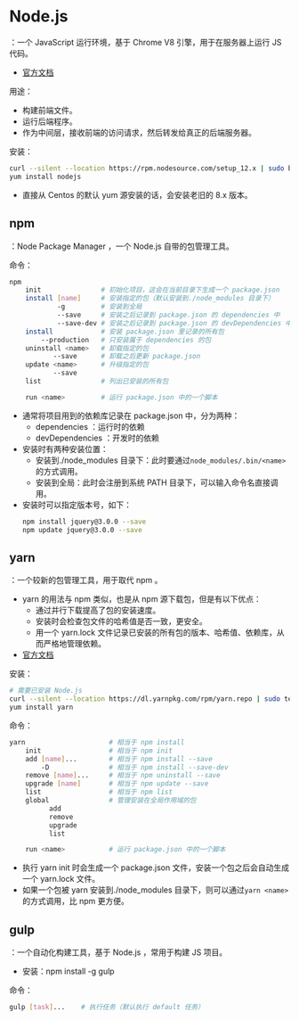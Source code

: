 # Node.js

：一个 JavaScript 运行环境，基于 Chrome V8 引擎，用于在服务器上运行 JS 代码。
- [官方文档](https://nodejs.org/en/docs/guides/)

用途：
- 构建前端文件。
- 运行后端程序。
- 作为中间层，接收前端的访问请求，然后转发给真正的后端服务器。

安装：
```sh
curl --silent --location https://rpm.nodesource.com/setup_12.x | sudo bash -
yum install nodejs
```
- 直接从 Centos 的默认 yum 源安装的话，会安装老旧的 8.x 版本。

## npm

：Node Package Manager ，一个 Node.js 自带的包管理工具。

命令：
```sh
npm
    init               # 初始化项目，这会在当前目录下生成一个 package.json
    install [name]     # 安装指定的包（默认安装到./node_modules 目录下）
            -g         # 安装到全局
            --save     # 安装之后记录到 package.json 的 dependencies 中
            --save-dev # 安装之后记录到 package.json 的 devDependencies 中
    install            # 安装 package.json 里记录的所有包
        --production   # 只安装属于 dependencies 的包
    uninstall <name>   # 卸载指定的包
           --save      # 卸载之后更新 package.json
    update <name>      # 升级指定的包
           --save
    list               # 列出已安装的所有包

    run <name>         # 运行 package.json 中的一个脚本
```
- 通常将项目用到的依赖库记录在 package.json 中，分为两种：
  - dependencies ：运行时的依赖
  - devDependencies ：开发时的依赖
- 安装时有两种安装位置：
  - 安装到./node_modules 目录下：此时要通过`node_modules/.bin/<name>`的方式调用。
  - 安装到全局：此时会注册到系统 PATH 目录下，可以输入命令名直接调用。
- 安装时可以指定版本号，如下：
    ```sh
    npm install jquery@3.0.0 --save
    npm update jquery@3.0.0 --save
    ```

## yarn

：一个较新的包管理工具，用于取代 npm 。
- yarn 的用法与 npm 类似，也是从 npm 源下载包，但是有以下优点：
  - 通过并行下载提高了包的安装速度。
  - 安装时会检查包文件的哈希值是否一致，更安全。
  - 用一个 yarn.lock 文件记录已安装的所有包的版本、哈希值、依赖库，从而严格地管理依赖。
- [官方文档](https://yarnpkg.com/en/docs)

安装：
```sh
# 需要已安装 Node.js
curl --silent --location https://dl.yarnpkg.com/rpm/yarn.repo | sudo tee /etc/yum.repos.d/yarn.repo
yum install yarn
```

命令：
```sh
yarn                     # 相当于 npm install
    init                 # 相当于 npm init
    add [name]...        # 相当于 npm install --save
        -D               # 相当于 npm install --save-dev
    remove [name]...     # 相当于 npm uninstall --save
    upgrade [name]       # 相当于 npm update --save
    list                 # 相当于 npm list
    global               # 管理安装在全局作用域的包
          add
          remove
          upgrade
          list

    run <name>           # 运行 package.json 中的一个脚本
```
- 执行 yarn init 时会生成一个 package.json 文件，安装一个包之后会自动生成一个 yarn.lock 文件。
- 如果一个包被 yarn 安装到./node_modules 目录下，则可以通过`yarn <name>`的方式调用，比 npm 更方便。

## gulp

：一个自动化构建工具，基于 Node.js ，常用于构建 JS 项目。
- 安装：npm install -g gulp

命令：
```sh
gulp [task]...    # 执行任务（默认执行 default 任务）
```
